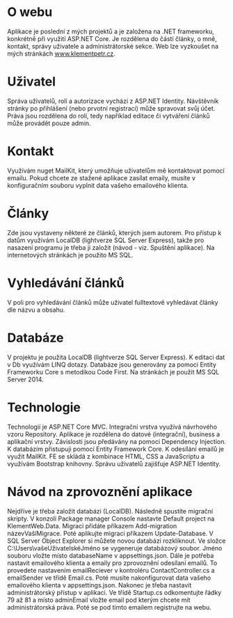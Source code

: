 # O webu 
Aplikace je poslední z mých projektů a je založena na .NET frameworku, konkrétně při využití ASP.NET Core. Je rozdělena do částí články, o mně, kontakt, správy uživatele a administrátorské sekce. Web lze vyzkoušet na mých stránkách www.klementpetr.cz.

# Uživatel
Správa uživatelů, rolí a autorizace vychází z ASP.NET Identity. Návštěvník stránky po přihlášení (nebo prvotní registraci) může spravovat svůj účet. Práva jsou rozdělena do rolí, tedy například editace či vytváření článků může provádět pouze admin.

# Kontakt
Využívám nuget MailKit, který umožňuje uživatelům mě kontaktovat pomocí emailu. Pokud chcete ze stažené aplikace zasílat emaily, musíte v konfiguračním souboru vyplnit data vašeho emailového klienta.

# Články
Zde jsou vystaveny některé ze článků, kterých jsem autorem. Pro přístup k datům využívám LocalDB (lightverze SQL Server Express), takže pro nasazení programu je třeba ji založit (návod - viz. Spuštění aplikace). Na internetových stránkách je použito MS SQL. 

# Vyhledávání článků
V poli pro vyhledávání článků může uživatel fulltextově vyhledávat články dle názvu a obsahu.

# Databáze
V projektu je použita LocalDB (lightverze SQL Server Express). K editaci dat v Db využívám LINQ dotazy. Databáze jsou generovány za pomoci Entity Frameworku Core s metodikou Code First. Na stránkách je použit MS SQL Server 2014. 

# Technologie
Technologií je ASP.NET Core MVC. Integrační vrstva využívá návrhového vzoru Repository. Aplikace je rozdělena do datové (integrační), business a aplikační vrstvy. Závislosti jsou předávány na pomoci Dependency Injection. K databázím přistupuji pomocí Entity Framework Core. K odesílání emailů je využit MailKit. FE se skládá z kombinace HTML, CSS a JavaScriptu a využívám Bootstrap knihovny. Správu uživatelů zajišťuje ASP.NET Identity. 

# Návod na zprovoznění aplikace
Nejdříve je třeba založit databázi (LocalDB). Následně spustíte migrační skripty. V konzoli Package manager Console nastavte Default project na KlementWeb.Data. Migraci přidáte příkazem Add-migration názevVašíMigrace. Poté aplikujte migraci příkazem Update-Database. V SQL Server Object Explorer si můžete novou databázi rozkliknout. Ve složce C:\Users\vašeUživatelskéJméno se vygeneruje databázový soubor.
Jméno souboru vložte místo databaseName v appsettings.json. Dále je potřeba nastavit emailového klienta a emaily pro zprovoznění odesílaní emailů. To provedete nastavením emailReciever v kontroléru ContactController.cs a emailSender ve třídě Email.cs. Poté musíte nakonfigurovat data vašeho emailového klienta v appsettings.json. Nakonec je třeba nastavit administrátorský přístup v aplikaci. Ve třídě Startup.cs odkomentujte řádky 79 až 81 a místo adminEmail vložte email pod kterým chcete mít administrátorská práva. Poté se pod tímto emailem registrujte na webu.
